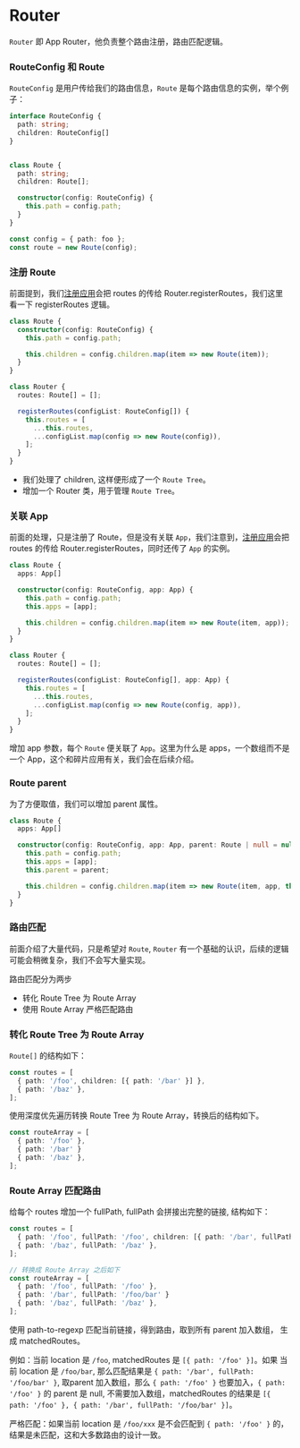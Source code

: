 # Router

`Router` 即 App Router，他负责整个路由注册，路由匹配逻辑。

### RouteConfig 和 Route

`RouteConfig` 是用户传给我们的路由信息，`Route` 是每个路由信息的实例，举个例子：

```ts
interface RouteConfig {
  path: string;
  children: RouteConfig[]
}


class Route {
  path: string;
  children: Route[];

  constructor(config: RouteConfig) {
    this.path = config.path;
  }
}

const config = { path: foo };
const route = new Route(config);
```

### 注册 Route

前面提到，我们[注册应用](../app.md)会把 routes 的传给 Router.registerRoutes，我们这里看一下 registerRoutes 逻辑。

```ts
class Route {
  constructor(config: RouteConfig) {
    this.path = config.path;

    this.children = config.children.map(item => new Route(item));
  }
}

class Router {
  routes: Route[] = [];

  registerRoutes(configList: RouteConfig[]) {
    this.routes = [
      ...this.routes,
      ...configList.map(config => new Route(config)),
    ];
  }
}
```

- 我们处理了 children, 这样便形成了一个 `Route Tree`。
- 增加一个 Router 类，用于管理 `Route Tree`。

### 关联 App

前面的处理，只是注册了 Route，但是没有关联 `App`，我们注意到，[注册应用](../app.md)会把 routes 的传给 Router.registerRoutes，同时还传了 `App` 的实例。

```ts
class Route {
  apps: App[]

  constructor(config: RouteConfig, app: App) {
    this.path = config.path;
    this.apps = [app];

    this.children = config.children.map(item => new Route(item, app));
  }
}

class Router {
  routes: Route[] = [];

  registerRoutes(configList: RouteConfig[], app: App) {
    this.routes = [
      ...this.routes,
      ...configList.map(config => new Route(config, app)),
    ];
  }
}
```

增加 app 参数，每个 `Route` 便关联了 `App`。这里为什么是 apps，一个数组而不是一个 App，这个和碎片应用有关，我们会在后续介绍。

### Route parent

为了方便取值，我们可以增加 parent 属性。

```ts
class Route {
  apps: App[]

  constructor(config: RouteConfig, app: App, parent: Route | null = null) {
    this.path = config.path;
    this.apps = [app];
    this.parent = parent;

    this.children = config.children.map(item => new Route(item, app, this));
  }
}
```

### 路由匹配

前面介绍了大量代码，只是希望对 `Route`, `Router` 有一个基础的认识，后续的逻辑可能会稍微复杂，我们不会写大量实现。

路由匹配分为两步

- 转化 Route Tree 为 Route Array
- 使用 Route Array 严格匹配路由

### 转化 Route Tree 为 Route Array

`Route[]` 的结构如下：

```ts
const routes = [
  { path: '/foo', children: [{ path: '/bar' }] },
  { path: '/baz' },
];
```

使用深度优先遍历转换 Route Tree 为 Route Array，转换后的结构如下。

```ts
const routeArray = [
  { path: '/foo' },
  { path: '/bar' }
  { path: '/baz' },
];
```

### Route Array 匹配路由

给每个 routes 增加一个 fullPath, fullPath 会拼接出完整的链接, 结构如下：

```ts
const routes = [
  { path: '/foo', fullPath: '/foo', children: [{ path: '/bar', fullPath: '/foo/bar' }] },
  { path: '/baz', fullPath: '/baz' },
];

// 转换成 Route Array 之后如下
const routeArray = [
  { path: '/foo', fullPath: '/foo' },
  { path: '/bar', fullPath: '/foo/bar' }
  { path: '/baz', fullPath: '/baz' },
];
```

使用 path-to-regexp 匹配当前链接，得到路由，取到所有 parent 加入数组， 生成 matchedRoutes。

例如：当前 location 是 `/foo`, matchedRoutes 是 `[{ path: '/foo' }]`。如果 当前 location 是 `/foo/bar`, 那么匹配结果是 `{ path: '/bar', fullPath: '/foo/bar' }`, 取parent 加入数组，那么 `{ path: '/foo' }` 也要加入，`{ path: '/foo' }` 的 parent 是 null, 不需要加入数组，matchedRoutes 的结果是 `[{ path: '/foo' }, { path: '/bar', fullPath: '/foo/bar' }]`。

严格匹配：如果当前 location 是 `/foo/xxx` 是不会匹配到 `{ path: '/foo' }` 的，结果是未匹配，这和大多数路由的设计一致。
